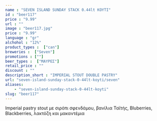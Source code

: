 ```yaml
---
name : "SEVEN ISLAND SUNDAY STACK 0.44lt ΚΟΥΤΙ"
id : "beer117"
price : "9.99"
url : ""
image : "beer117.jpg"
price : "9.99"
language : "gr"
alchohol : "12%"
product_types :  ["can"]
breweries :  ["Seven"]
promotions : [""]
beer_types :  ["ΜΑΥΡΕΣ"]
retail_price : ""
discount : ""
description_short : "IMPERIAL STOUT DOUBLE PASTRY"
url: "seven-island-sunday-stack-0-44lt-koyti/seven"
aliases: 
    - "seven-island-sunday-stack-0-44lt-koyti"
slug: "beer117"
---
```


Imperial pastry stout με σιρόπι σφενδάμου, βανίλια Ταϊτής, Bluberries, Blackberries, λακτόζη και μακαντέμια